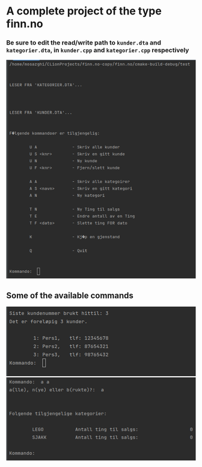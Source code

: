# A complete project of the type finn.no

### Be sure to edit the read/write path to `kunder.dta` and `kategorier.dta`, in `kunder.cpp` and `kategorier.cpp` respectively

<img src="screenshots/1.png">

## Some of the available commands

<img src="screenshots/2.png">

<img src="screenshots/3.png">
